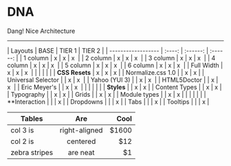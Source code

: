 # DNA #
Dang! Nice Architecture

---


| Layouts            | BASE   | TIER 1   | TIER 2   |
| ------------------ | :----: | :------: | :------: |
| 1 column           | x      | x        | x        |
| 2 column           | x      | x        | x        |
| 3 column           | x      | x        | x        |
| 4 column           | x      | x        | x        |
| 5 column           | x      | x        | x        |
| 6 column           | x      | x        | x        |
| Full Width         | x      | x        | x        |
|                    |        |          |          |
| **CSS Resets**     | x      | x        | x        |
| Normalize.css 1.0  |        | x        | x        |
| Universal Selector |        | x        | x        |
| Yahoo (YUI 3)      |        | x        | x        |
| HTML5Doctor        |        | x        | x        |
| Eric Meyer's       |        | x        | x        |
|                    |        |          |          |
| **Styles**         |        | x        | x        |
| Content Types      |        | x        | x        |
| Typography         |        | x        | x        |
| Grids              |        | x        | x        |
| Module types       |        | x        | x        |
|                    |        |          |          |
| **Interaction      |        |          | x        |
| Dropdowns          |        |          | x        |
| Tabs               |        |          | x        |
| Tooltips           |        |          | x        |

| Tables        | Are           | Cool  |
| ------------- |:-------------:| -----:|
| col 3 is      | right-aligned | $1600 |
| col 2 is      | centered      |   $12 |
| zebra stripes | are neat      |    $1 |